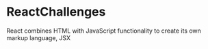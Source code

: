 # ReactChallenges
React combines HTML with JavaScript functionality to create its own markup language, JSX
